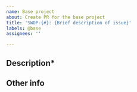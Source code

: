 ```yaml
---
name: Base project
about: Create PR for the base project
title: 'SWOP-{#}: {Brief description of issue}'
labels: @base
assignees: ''

---
```

<!--
**DISCLAIMER** If your issue fails to follow this layout it will be closed.

RULES:
- Naming convention should be: SWOP-{#}: {Brief description of issue}
- Topics followed by an asterisk (*) are required and SHOULD NOT be removed
- Topics without asterisk are optional and, if empty, should be deleted
-->

## Description*

<!-- A clear and concise description of what the PR is resolving. -->

## Other info

<!-- Add any other context about the problem here. -->
